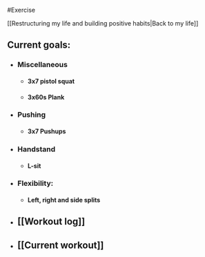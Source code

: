 #Exercise 

[[Restructuring my life and building positive habits|Back to my life]]

## Current goals:

- ### Miscellaneous
	- #### 3x7 pistol squat
	- #### 3x60s Plank
- ### Pushing
	- #### 3x7 Pushups
- ### Handstand
	- #### L-sit
- ### Flexibility:
	- #### Left, right and side splits


- ## [[Workout log]]
- ## [[Current workout]]

